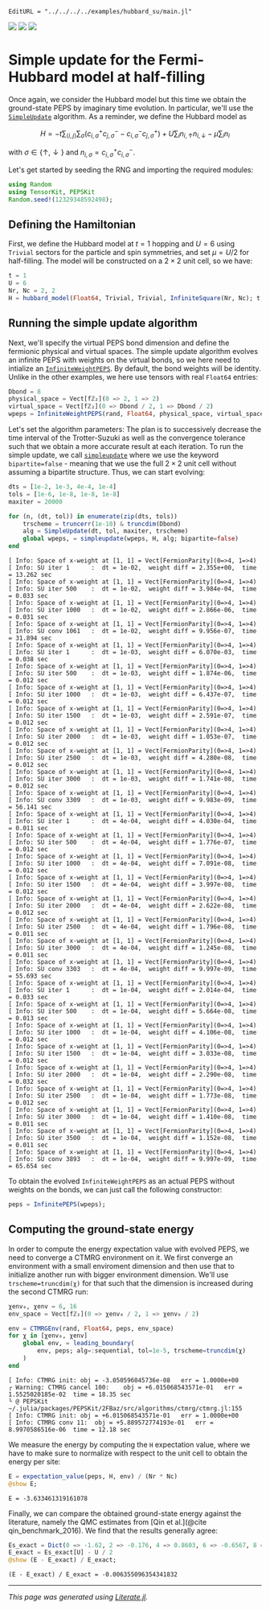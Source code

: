 ```@meta
EditURL = "../../../../examples/hubbard_su/main.jl"
```

[![](https://mybinder.org/badge_logo.svg)](https://mybinder.org/v2/gh/QuantumKitHub/PEPSKit.jl/gh-pages?filepath=dev/examples/hubbard_su/main.ipynb)
[![](https://img.shields.io/badge/show-nbviewer-579ACA.svg)](https://nbviewer.jupyter.org/github/QuantumKitHub/PEPSKit.jl/blob/gh-pages/dev/examples/hubbard_su/main.ipynb)
[![](https://img.shields.io/badge/download-project-orange)](https://minhaskamal.github.io/DownGit/#/home?url=https://github.com/QuantumKitHub/PEPSKit.jl/examples/tree/gh-pages/dev/examples/hubbard_su)


# Simple update for the Fermi-Hubbard model at half-filling

Once again, we consider the Hubbard model but this time we obtain the ground-state PEPS by
imaginary time evolution. In particular, we'll use the [`SimpleUpdate`](@ref) algorithm.
As a reminder, we define the Hubbard model as

```math
H = -t \sum_{\langle i,j \rangle} \sum_{\sigma} \left( c_{i,\sigma}^+ c_{j,\sigma}^- -
c_{i,\sigma}^- c_{j,\sigma}^+ \right) + U \sum_i n_{i,\uparrow}n_{i,\downarrow} - \mu \sum_i n_i
```

with $\sigma \in \{\uparrow,\downarrow\}$ and $n_{i,\sigma} = c_{i,\sigma}^+ c_{i,\sigma}^-$.

Let's get started by seeding the RNG and importing the required modules:

````julia
using Random
using TensorKit, PEPSKit
Random.seed!(12329348592498);
````

## Defining the Hamiltonian

First, we define the Hubbard model at $t=1$ hopping and $U=6$ using `Trivial` sectors for
the particle and spin symmetries, and set $\mu = U/2$ for half-filling. The model will be
constructed on a $2 \times 2$ unit cell, so we have:

````julia
t = 1
U = 6
Nr, Nc = 2, 2
H = hubbard_model(Float64, Trivial, Trivial, InfiniteSquare(Nr, Nc); t, U, mu=U / 2);
````

## Running the simple update algorithm

Next, we'll specify the virtual PEPS bond dimension and define the fermionic physical and
virtual spaces. The simple update algorithm evolves an infinite PEPS with weights on the
virtual bonds, so we here need to intialize an [`InfiniteWeightPEPS`](@ref). By default,
the bond weights will be identity. Unlike in the other examples, we here use tensors with
real `Float64` entries:

````julia
Dbond = 8
physical_space = Vect[fℤ₂](0 => 2, 1 => 2)
virtual_space = Vect[fℤ₂](0 => Dbond / 2, 1 => Dbond / 2)
wpeps = InfiniteWeightPEPS(rand, Float64, physical_space, virtual_space; unitcell=(Nr, Nc));
````

Let's set the algorithm parameters: The plan is to successively decrease the time interval of
the Trotter-Suzuki as well as the convergence tolerance such that we obtain a more accurate
result at each iteration. To run the simple update, we call [`simpleupdate`](@ref) where we
use the keyword `bipartite=false` - meaning that we use the full $2 \times 2$ unit cell
without assuming a bipartite structure. Thus, we can start evolving:

````julia
dts = [1e-2, 1e-3, 4e-4, 1e-4]
tols = [1e-6, 1e-8, 1e-8, 1e-8]
maxiter = 20000

for (n, (dt, tol)) in enumerate(zip(dts, tols))
    trscheme = truncerr(1e-10) & truncdim(Dbond)
    alg = SimpleUpdate(dt, tol, maxiter, trscheme)
    global wpeps, = simpleupdate(wpeps, H, alg; bipartite=false)
end
````

````
[ Info: Space of x-weight at [1, 1] = Vect[FermionParity](0=>4, 1=>4)
[ Info: SU iter 1      :  dt = 1e-02,  weight diff = 2.355e+00,  time = 13.262 sec
[ Info: Space of x-weight at [1, 1] = Vect[FermionParity](0=>4, 1=>4)
[ Info: SU iter 500    :  dt = 1e-02,  weight diff = 3.984e-04,  time = 0.033 sec
[ Info: Space of x-weight at [1, 1] = Vect[FermionParity](0=>4, 1=>4)
[ Info: SU iter 1000   :  dt = 1e-02,  weight diff = 2.866e-06,  time = 0.031 sec
[ Info: Space of x-weight at [1, 1] = Vect[FermionParity](0=>4, 1=>4)
[ Info: SU conv 1061   :  dt = 1e-02,  weight diff = 9.956e-07,  time = 31.894 sec
[ Info: Space of x-weight at [1, 1] = Vect[FermionParity](0=>4, 1=>4)
[ Info: SU iter 1      :  dt = 1e-03,  weight diff = 6.070e-03,  time = 0.038 sec
[ Info: Space of x-weight at [1, 1] = Vect[FermionParity](0=>4, 1=>4)
[ Info: SU iter 500    :  dt = 1e-03,  weight diff = 1.874e-06,  time = 0.012 sec
[ Info: Space of x-weight at [1, 1] = Vect[FermionParity](0=>4, 1=>4)
[ Info: SU iter 1000   :  dt = 1e-03,  weight diff = 6.437e-07,  time = 0.012 sec
[ Info: Space of x-weight at [1, 1] = Vect[FermionParity](0=>4, 1=>4)
[ Info: SU iter 1500   :  dt = 1e-03,  weight diff = 2.591e-07,  time = 0.012 sec
[ Info: Space of x-weight at [1, 1] = Vect[FermionParity](0=>4, 1=>4)
[ Info: SU iter 2000   :  dt = 1e-03,  weight diff = 1.053e-07,  time = 0.012 sec
[ Info: Space of x-weight at [1, 1] = Vect[FermionParity](0=>4, 1=>4)
[ Info: SU iter 2500   :  dt = 1e-03,  weight diff = 4.280e-08,  time = 0.012 sec
[ Info: Space of x-weight at [1, 1] = Vect[FermionParity](0=>4, 1=>4)
[ Info: SU iter 3000   :  dt = 1e-03,  weight diff = 1.741e-08,  time = 0.012 sec
[ Info: Space of x-weight at [1, 1] = Vect[FermionParity](0=>4, 1=>4)
[ Info: SU conv 3309   :  dt = 1e-03,  weight diff = 9.983e-09,  time = 56.141 sec
[ Info: Space of x-weight at [1, 1] = Vect[FermionParity](0=>4, 1=>4)
[ Info: SU iter 1      :  dt = 4e-04,  weight diff = 4.030e-04,  time = 0.011 sec
[ Info: Space of x-weight at [1, 1] = Vect[FermionParity](0=>4, 1=>4)
[ Info: SU iter 500    :  dt = 4e-04,  weight diff = 1.776e-07,  time = 0.012 sec
[ Info: Space of x-weight at [1, 1] = Vect[FermionParity](0=>4, 1=>4)
[ Info: SU iter 1000   :  dt = 4e-04,  weight diff = 7.091e-08,  time = 0.012 sec
[ Info: Space of x-weight at [1, 1] = Vect[FermionParity](0=>4, 1=>4)
[ Info: SU iter 1500   :  dt = 4e-04,  weight diff = 3.997e-08,  time = 0.012 sec
[ Info: Space of x-weight at [1, 1] = Vect[FermionParity](0=>4, 1=>4)
[ Info: SU iter 2000   :  dt = 4e-04,  weight diff = 2.622e-08,  time = 0.012 sec
[ Info: Space of x-weight at [1, 1] = Vect[FermionParity](0=>4, 1=>4)
[ Info: SU iter 2500   :  dt = 4e-04,  weight diff = 1.796e-08,  time = 0.011 sec
[ Info: Space of x-weight at [1, 1] = Vect[FermionParity](0=>4, 1=>4)
[ Info: SU iter 3000   :  dt = 4e-04,  weight diff = 1.245e-08,  time = 0.011 sec
[ Info: Space of x-weight at [1, 1] = Vect[FermionParity](0=>4, 1=>4)
[ Info: SU conv 3303   :  dt = 4e-04,  weight diff = 9.997e-09,  time = 55.693 sec
[ Info: Space of x-weight at [1, 1] = Vect[FermionParity](0=>4, 1=>4)
[ Info: SU iter 1      :  dt = 1e-04,  weight diff = 2.014e-04,  time = 0.033 sec
[ Info: Space of x-weight at [1, 1] = Vect[FermionParity](0=>4, 1=>4)
[ Info: SU iter 500    :  dt = 1e-04,  weight diff = 5.664e-08,  time = 0.013 sec
[ Info: Space of x-weight at [1, 1] = Vect[FermionParity](0=>4, 1=>4)
[ Info: SU iter 1000   :  dt = 1e-04,  weight diff = 4.106e-08,  time = 0.012 sec
[ Info: Space of x-weight at [1, 1] = Vect[FermionParity](0=>4, 1=>4)
[ Info: SU iter 1500   :  dt = 1e-04,  weight diff = 3.033e-08,  time = 0.012 sec
[ Info: Space of x-weight at [1, 1] = Vect[FermionParity](0=>4, 1=>4)
[ Info: SU iter 2000   :  dt = 1e-04,  weight diff = 2.290e-08,  time = 0.032 sec
[ Info: Space of x-weight at [1, 1] = Vect[FermionParity](0=>4, 1=>4)
[ Info: SU iter 2500   :  dt = 1e-04,  weight diff = 1.773e-08,  time = 0.012 sec
[ Info: Space of x-weight at [1, 1] = Vect[FermionParity](0=>4, 1=>4)
[ Info: SU iter 3000   :  dt = 1e-04,  weight diff = 1.410e-08,  time = 0.011 sec
[ Info: Space of x-weight at [1, 1] = Vect[FermionParity](0=>4, 1=>4)
[ Info: SU iter 3500   :  dt = 1e-04,  weight diff = 1.152e-08,  time = 0.011 sec
[ Info: Space of x-weight at [1, 1] = Vect[FermionParity](0=>4, 1=>4)
[ Info: SU conv 3893   :  dt = 1e-04,  weight diff = 9.997e-09,  time = 65.654 sec

````

To obtain the evolved `InfiniteWeightPEPS` as an actual PEPS without weights on the bonds,
we can just call the following constructor:

````julia
peps = InfinitePEPS(wpeps);
````

## Computing the ground-state energy

In order to compute the energy expectation value with evolved PEPS, we need to converge a
CTMRG environment on it. We first converge an environment with a small enviroment dimension
and then use that to initialize another run with bigger environment dimension. We'll use
`trscheme=truncdim(χ)` for that such that the dimension is increased during the second CTMRG
run:

````julia
χenv₀, χenv = 6, 16
env_space = Vect[fℤ₂](0 => χenv₀ / 2, 1 => χenv₀ / 2)

env = CTMRGEnv(rand, Float64, peps, env_space)
for χ in [χenv₀, χenv]
    global env, = leading_boundary(
        env, peps; alg=:sequential, tol=1e-5, trscheme=truncdim(χ)
    )
end
````

````
[ Info: CTMRG init:	obj = -3.050596045736e-08	err = 1.0000e+00
┌ Warning: CTMRG cancel 100:	obj = +6.015068543571e-01	err = 1.5525020185e-02	time = 18.35 sec
└ @ PEPSKit ~/.julia/packages/PEPSKit/2FBaz/src/algorithms/ctmrg/ctmrg.jl:155
[ Info: CTMRG init:	obj = +6.015068543571e-01	err = 1.0000e+00
[ Info: CTMRG conv 11:	obj = +5.889572774193e-01	err = 8.9970586516e-06	time = 12.18 sec

````

We measure the energy by computing the `H` expectation value, where we have to make sure to
normalize with respect to the unit cell to obtain the energy per site:

````julia
E = expectation_value(peps, H, env) / (Nr * Nc)
@show E;
````

````
E = -3.633461319161078

````

Finally, we can compare the obtained ground-state energy against the literature, namely the
QMC estimates from [Qin et al.](@cite qin_benchmark_2016). We find that the results generally
agree:

````julia
Es_exact = Dict(0 => -1.62, 2 => -0.176, 4 => 0.8603, 6 => -0.6567, 8 => -0.5243)
E_exact = Es_exact[U] - U / 2
@show (E - E_exact) / E_exact;
````

````
(E - E_exact) / E_exact = -0.006355096354341832

````

---

*This page was generated using [Literate.jl](https://github.com/fredrikekre/Literate.jl).*

